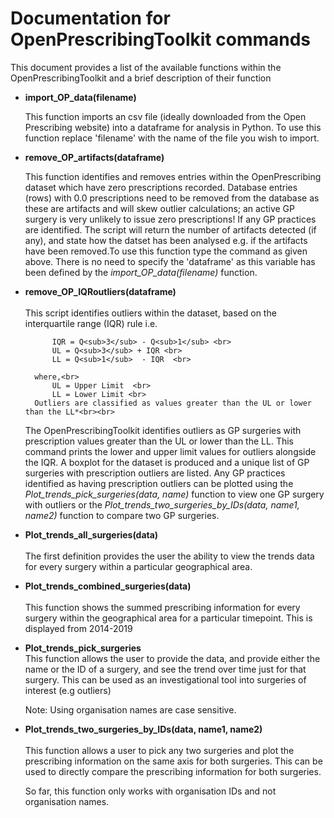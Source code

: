 # Documentation for OpenPrescribingToolkit commands

This document provides a list of the available functions within the OpenPrescribingToolkit and a brief description of their function

- **import_OP_data(filename)** <br>
    
    This function imports an csv file (ideally downloaded from the Open Prescribing website) into a dataframe 
    for analysis in Python. To use this function replace 'filename' with the name of the file you wish to import.<br>

- **remove_OP_artifacts(dataframe)** <br>
    
    This function identifies and removes entries within the OpenPrescribing dataset which have zero prescriptions 
    recorded. Database entries (rows) with 0.0 prescriptions need to be removed from the database as these are 
    artifacts and will skew outlier calculations; an active GP surgery is very unlikely to issue zero prescriptions! 
    If any GP practices are identified. The script will return the number of artifacts detected (if any), and state 
    how the datset has been analysed e.g. if the artifacts have been removed.To use this function type the command as given above. There is no need to specify the 'dataframe' as this variable has been defined by the *import_OP_data(filename)* function.<br>

- **remove_OP_IQRoutliers(dataframe)** <br>  
    This script identifies outliers within the dataset, based on the interquartile range (IQR) rule i.e.<br>
    
            IQR = Q<sub>3</sub> - Q<sub>1</sub> <br>
            UL = Q<sub>3</sub> + IQR <br>
            LL = Q<sub>1</sub>  - IQR  <br>
        
        where,<br>
            UL = Upper Limit  <br>
            LL = Lower Limit <br>
        Outliers are classified as values greater than the UL or lower than the LL*<br><br>
            
    The OpenPrescribingToolkit identifies outliers as GP surgeries with prescription values greater than the UL or 
     lower than the LL. This command prints the lower and upper limit values for outliers alongside the IQR. 
     A boxplot for the dataset is produced and a unique list of GP surgeries with prescription outliers are listed. 
     Any GP practices identified as having prescription outliers can be plotted using the 
     *Plot_trends_pick_surgeries(data, name)* function to view one GP surgery with outliers or the 
     *Plot_trends_two_surgeries_by_IDs(data, name1, name2)* function to compare two GP surgeries.<br>
     
- **Plot_trends_all_surgeries(data)** <br>  
    The first definition provides the user the ability to view the trends data for every surgery
    within a particular geographical area.<br>
    
- **Plot_trends_combined_surgeries(data)** <br>  
    This function shows the summed prescribing information for every surgery within the geographical area for
    a particular timepoint. This is displayed from 2014-2019<br> 

- **Plot_trends_pick_surgeries** <br>
    This function allows the user to provide the data, and provide either the name or the ID
    of a surgery, and see the trend over time just for that surgery. This can be used as an investigational
    tool into surgeries of interest (e.g outliers)

    Note: Using organisation names are case sensitive.<br>
    
- **Plot_trends_two_surgeries_by_IDs(data, name1, name2)** <br>    
    This function allows a user to pick any two surgeries and plot the prescribing information
    on the same axis for both surgeries. This can be used to directly compare the prescribing
    information for both surgeries.

    So far, this function only works with organisation IDs and not organisation names.
            